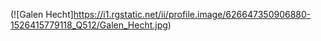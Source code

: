 (![Galen Hecht]https://i1.rgstatic.net/ii/profile.image/626647350906880-1526415779118_Q512/Galen_Hecht.jpg)
